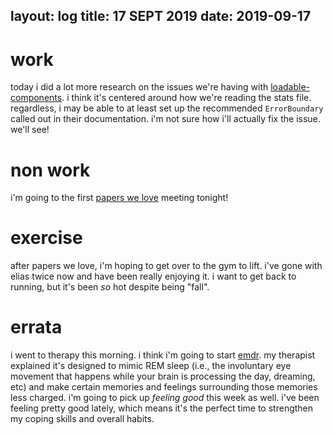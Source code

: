 layout: log
title: 17 SEPT 2019
date: 2019-09-17
---

# work
today i did a lot more research on the issues we're having with [loadable-components](https://github.com/smooth-code/loadable-components). i think it's centered around how we're reading the stats file. regardless, i may be able to at least set up the recommended `ErrorBoundary` called out in their documentation. i'm not sure how i'll actually fix the issue. we'll see!

# non work
i'm going to the first [papers we love](https://paperswelove.org/) meeting tonight!

# exercise
after papers we love, i'm hoping to get over to the gym to lift. i've gone with elias twice now and have been really enjoying it. i want to get back to running, but it's been *so* hot despite being "fall".

# errata
i went to therapy this morning. i think i'm going to start [emdr](https://en.wikipedia.org/wiki/Eye_movement_desensitization_and_reprocessing). my therapist explained it's designed to mimic REM sleep (i.e., the involuntary eye movement that happens while your brain is processing the day, dreaming, etc) and make certain memories and feelings surrounding those memories less charged. i'm going to pick up _feeling good_ this week as well. i've been feeling pretty good lately, which means it's the perfect time to strengthen my coping skills and overall habits.
